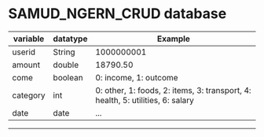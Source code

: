 # SAMUD_NGERN_CRUD database

| variable | datatype | Example|
|-|-|-|
| userid | String | 1000000001 |
| amount | double | 18790.50 |
| come | boolean | 0: income, 1: outcome |
category | int | 0: other, 1: foods, 2: items, 3: transport, 4: health, 5: utilities, 6: salary |
| date | date | ... |
----
